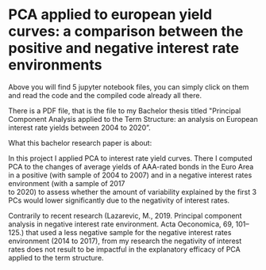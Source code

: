 
# PCA applied to european yield curves: a comparison between the positive and negative interest rate environments

Above you will find 5 jupyter notebook files, you can simply click on them and read the code
and the compiled code already all there.

There is a PDF file, that is the file to my Bachelor thesis titled "Principal Component Analysis 
applied to the Term Structure: an analysis on European interest rate yields between 2004 to 2020”.

  

What this bachelor research paper is about:

In this project I applied PCA to interest rate yield curves. There I computed PCA to the changes of 
average yields of AAA-rated bonds in the Euro Area in a positive (with sample 
of 2004 to 2007) and in a negative interest rates environment (with a sample of 2017  
to 2020) to assess whether the amount of variability explained by the first 3 PCs would 
lower significantly due to the negativity of interest rates.

Contrarily to recent research (Lazarevic, M., 2019. Principal component analysis in negative 
interest rate environment. Acta Oeconomica, 69, 101–125.) that used a less negative sample for 
the negative interest rates environment (2014 to 2017), from my research the negativity of interest 
rates does not result to be impactful in the explanatory efficacy of PCA applied to the term structure.


